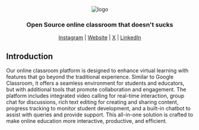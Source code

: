 <div align="center">

<picture>
  <img alt="logo" src="">
</picture>

<h3>Open Source online classroom that doesn't sucks</h3>

[Instagram](https://instagram.com/biswajitmalakarmeta) | [Website](https://linktr.ee/biiswajit) | [X](https://x.com/biswajittwt) | [LinkedIn](https://www.linkedin.com/in/biswajitin/)

</div>

## Introduction

Our online classroom platform is designed to enhance virtual learning with features that go beyond the traditional experience. Similar to Google Classroom, it offers a seamless environment for students and educators, but with additional tools that promote collaboration and engagement. The platform includes integrated video calling for real-time interaction, group chat for discussions, rich text editing for creating and sharing content, progress tracking to monitor student development, and a built-in chatbot to assist with queries and provide support. This all-in-one solution is crafted to make online education more interactive, productive, and efficient.
